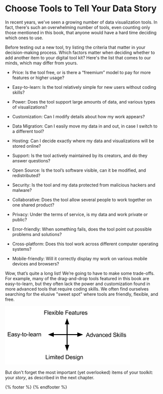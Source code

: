 # Choose Tools to Tell Your Data Story

In recent years, we've seen a growing number of data visualization tools. In fact, there's such an overwhelming number of tools, even counting only those mentioned in this book, that anyone would have a hard time deciding which ones to use.

Before testing out a new tool, try listing the criteria that matter in your decision-making process. Which factors matter when deciding whether to add another item to your digital tool kit? Here's the list that comes to our minds, which may differ from yours.  

- Price: Is the tool free, or is there a “freemium” model to pay for more features or higher usage?
- Easy-to-learn: Is the tool relatively simple for new users without coding skills?
- Power: Does the tool support large amounts of data, and various types of visualizations?

- Customization: Can I modify details about how my work appears?
- Data Migration: Can I easily move my data in and out, in case I switch to a different tool?
- Hosting: Can I decide exactly where my data and visualizations will be stored online?

- Support: Is the tool actively maintained by its creators, and do they answer questions?
- Open Source: Is the tool’s software visible, can it be modified, and redistributed?
- Security: Is the tool and my data protected from malicious hackers and malware?

- Collaborative: Does the tool allow several people to work together on one shared product?
- Privacy: Under the terms of service, is my data and work private or public?
- Error-friendly: When something fails, does the tool point out possible problems and solutions?

- Cross-platform: Does this tool work across different computer operating systems?
- Mobile-friendly: Will it correctly display my work on various mobile devices and browsers?

Wow, that’s quite a long list! We’re going to have to make some trade-offs. For example, many of the drag-and-drop tools featured in this book are easy-to-learn, but they often lack the power and customization found in more advanced tools that require coding skills. We often find ourselves searching for the elusive "sweet spot" where tools are friendly, flexible, and free.

![](ToolTradeoffs.png)

But don't forget the most important (yet overlooked) items of your toolkit: your *story*, as described in the next chapter.

{% footer %}
{% endfooter %}
